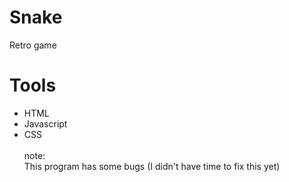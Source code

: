 <!--
	@author: Olga Baitemirova
-->
# Snake
Retro game 

# Tools
- HTML
- Javascript
- CSS
<br/><br/>
note:<br/>
This program has some bugs (I didn't have time to fix this yet)